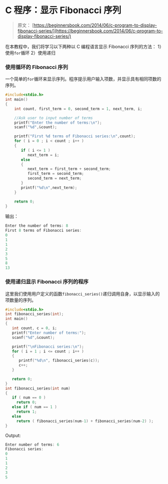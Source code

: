 # C 程序：显示 Fibonacci 序列

> 原文： [https://beginnersbook.com/2014/06/c-program-to-display-fibonacci-series/](https://beginnersbook.com/2014/06/c-program-to-display-fibonacci-series/)

在本教程中，我们将学习以下两种以 C 编程语言显示 Fibonacci 序列的方法：
1）使用`for`循环
2）使用递归

### 使用循环的 Fibonacci 序列

一个简单的`for`循环来显示序列。程序提示用户输入项数，并显示具有相同项数的序列。

```c
#include<stdio.h>
int main()
{
    int count, first_term = 0, second_term = 1, next_term, i;

    //Ask user to input number of terms 
    printf("Enter the number of terms:\n");
    scanf("%d",&count);

    printf("First %d terms of Fibonacci series:\n",count);
    for ( i = 0 ; i < count ; i++ )
    {
       if ( i <= 1 )
          next_term = i;
       else
       {
          next_term = first_term + second_term;
          first_term = second_term;
          second_term = next_term;
       }
       printf("%d\n",next_term);
    }

    return 0;
}
```

输出：

```c
Enter the number of terms: 8
First 8 terms of Fibonacci series:
0
1
1
2
3
5
8
13
```

### 使用递归显示 Fibonacci 序列的程序

这里我们使用用户定义的函数`fibonacci_series()`递归调用自身，以显示输入的项数量的序列。

```c
#include<stdio.h>
int fibonacci_series(int);
int main()
{
   int count, c = 0, i;
   printf("Enter number of terms:");
   scanf("%d",&count);

   printf("\nFibonacci series:\n");
   for ( i = 1 ; i <= count ; i++ )
   {
      printf("%d\n", fibonacci_series(c));
      c++; 
   }

   return 0;
}
int fibonacci_series(int num)
{
   if ( num == 0 )
     return 0;
   else if ( num == 1 )
     return 1;
   else
     return ( fibonacci_series(num-1) + fibonacci_series(num-2) );
}
```

Output:

```c
Enter number of terms: 6
Fibonacci series:
0
1
1
2
3
5
```